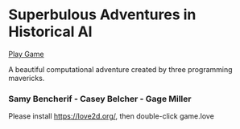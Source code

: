 # Superbulous Adventures in Historical AI

[Play Game](https://pages.github.ncsu.edu/sbenche2/csc333-lua-game/)

A beautiful computational adventure created by three programming mavericks.

### Samy Bencherif - Casey Belcher - Gage Miller

Please install https://love2d.org/, then double-click game.love
